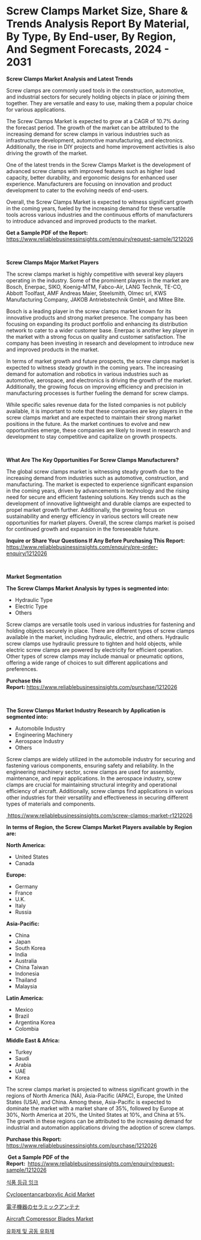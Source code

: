 <p><h1>Screw Clamps Market Size, Share & Trends Analysis Report By Material, By Type, By End-user, By Region, And Segment Forecasts, 2024 - 2031</h1></p><p><strong>Screw Clamps Market Analysis and Latest Trends</strong></p>
<p><p>Screw clamps are commonly used tools in the construction, automotive, and industrial sectors for securely holding objects in place or joining them together. They are versatile and easy to use, making them a popular choice for various applications.</p><p>The Screw Clamps Market is expected to grow at a CAGR of 10.7% during the forecast period. The growth of the market can be attributed to the increasing demand for screw clamps in various industries such as infrastructure development, automotive manufacturing, and electronics. Additionally, the rise in DIY projects and home improvement activities is also driving the growth of the market.</p><p>One of the latest trends in the Screw Clamps Market is the development of advanced screw clamps with improved features such as higher load capacity, better durability, and ergonomic designs for enhanced user experience. Manufacturers are focusing on innovation and product development to cater to the evolving needs of end-users.</p><p>Overall, the Screw Clamps Market is expected to witness significant growth in the coming years, fueled by the increasing demand for these versatile tools across various industries and the continuous efforts of manufacturers to introduce advanced and improved products to the market.</p></p>
<p><strong>Get a Sample PDF of the Report:&nbsp;</strong> <a href="https://www.reliablebusinessinsights.com/enquiry/request-sample/1212026">https://www.reliablebusinessinsights.com/enquiry/request-sample/1212026</a></p>
<p>&nbsp;</p>
<p><strong>Screw Clamps Major Market Players</strong></p>
<p><p>The screw clamps market is highly competitive with several key players operating in the industry. Some of the prominent players in the market are Bosch, Enerpac, SIKO, Koenig-MTM, Fabco-Air, LANG Technik, TE-CO, Abbott Toolfast, AMF Andreas Maier, Steelsmith, Olmec srl, KWS Manufacturing Company, JAKOB Antriebstechnik GmbH, and Mitee Bite.</p><p>Bosch is a leading player in the screw clamps market known for its innovative products and strong market presence. The company has been focusing on expanding its product portfolio and enhancing its distribution network to cater to a wider customer base. Enerpac is another key player in the market with a strong focus on quality and customer satisfaction. The company has been investing in research and development to introduce new and improved products in the market.</p><p>In terms of market growth and future prospects, the screw clamps market is expected to witness steady growth in the coming years. The increasing demand for automation and robotics in various industries such as automotive, aerospace, and electronics is driving the growth of the market. Additionally, the growing focus on improving efficiency and precision in manufacturing processes is further fueling the demand for screw clamps.</p><p>While specific sales revenue data for the listed companies is not publicly available, it is important to note that these companies are key players in the screw clamps market and are expected to maintain their strong market positions in the future. As the market continues to evolve and new opportunities emerge, these companies are likely to invest in research and development to stay competitive and capitalize on growth prospects.</p></p>
<p>&nbsp;</p>
<p><strong>What Are The Key Opportunities For Screw Clamps Manufacturers?</strong></p>
<p><p>The global screw clamps market is witnessing steady growth due to the increasing demand from industries such as automotive, construction, and manufacturing. The market is expected to experience significant expansion in the coming years, driven by advancements in technology and the rising need for secure and efficient fastening solutions. Key trends such as the development of innovative lightweight and durable clamps are expected to propel market growth further. Additionally, the growing focus on sustainability and energy efficiency in various sectors will create new opportunities for market players. Overall, the screw clamps market is poised for continued growth and expansion in the foreseeable future.</p></p>
<p><strong>Inquire or Share Your Questions If Any Before Purchasing This Report:</strong> <a href="https://www.reliablebusinessinsights.com/enquiry/pre-order-enquiry/1212026">https://www.reliablebusinessinsights.com/enquiry/pre-order-enquiry/1212026</a></p>
<p>&nbsp;</p>
<p><strong>Market Segmentation</strong></p>
<p><strong>The Screw Clamps Market Analysis by types is segmented into:</strong></p>
<p><ul><li>Hydraulic Type</li><li>Electric Type</li><li>Others</li></ul></p>
<p><p>Screw clamps are versatile tools used in various industries for fastening and holding objects securely in place. There are different types of screw clamps available in the market, including hydraulic, electric, and others. Hydraulic screw clamps use hydraulic pressure to tighten and hold objects, while electric screw clamps are powered by electricity for efficient operation. Other types of screw clamps may include manual or pneumatic options, offering a wide range of choices to suit different applications and preferences.</p></p>
<p><strong>Purchase this Report:&nbsp;</strong><a href="https://www.reliablebusinessinsights.com/purchase/1212026">https://www.reliablebusinessinsights.com/purchase/1212026</a></p>
<p>&nbsp;</p>
<p><strong>The Screw Clamps Market Industry Research by Application is segmented into:</strong></p>
<p><ul><li>Automobile Industry</li><li>Engineering Machinery</li><li>Aerospace Industry</li><li>Others</li></ul></p>
<p><p>Screw clamps are widely utilized in the automobile industry for securing and fastening various components, ensuring safety and reliability. In the engineering machinery sector, screw clamps are used for assembly, maintenance, and repair applications. In the aerospace industry, screw clamps are crucial for maintaining structural integrity and operational efficiency of aircraft. Additionally, screw clamps find applications in various other industries for their versatility and effectiveness in securing different types of materials and components.</p></p>
<p><a href="https://www.reliablebusinessinsights.com/screw-clamps-market-r1212026">&nbsp;https://www.reliablebusinessinsights.com/screw-clamps-market-r1212026</a></p>
<p><strong>In terms of Region, the Screw Clamps Market Players available by Region are:</strong></p>
<p>
    <p> <strong> North America: </strong>
        <ul>
            <li>United States</li>
            <li>Canada</li>
        </ul>
        </p> 
    <p> <strong> Europe: </strong>
        <ul>
            <li>Germany</li>
            <li>France</li>
            <li>U.K.</li>
            <li>Italy</li>
            <li>Russia</li>
        </ul>
        </p> 
    <p> <strong> Asia-Pacific: </strong>
        <ul>
            <li>China</li>
            <li>Japan</li>
            <li>South Korea</li>
            <li>India</li>
            <li>Australia</li>
            <li>China Taiwan</li>
            <li>Indonesia</li>
            <li>Thailand</li>
            <li>Malaysia</li>
        </ul>
        </p> 
    <p> <strong> Latin America: </strong>
        <ul>
            <li>Mexico</li>
            <li>Brazil</li>
            <li>Argentina Korea</li>
            <li>Colombia</li>
        </ul>
        </p> 
    <p> <strong> Middle East & Africa: </strong>
        <ul>
            <li>Turkey</li>
            <li>Saudi</li>
            <li>Arabia</li>
            <li>UAE</li>
            <li>Korea</li>
        </ul>
    </p>
    </p>
<p><p>The screw clamps market is projected to witness significant growth in the regions of North America (NA), Asia-Pacific (APAC), Europe, the United States (USA), and China. Among these, Asia-Pacific is expected to dominate the market with a market share of 35%, followed by Europe at 30%, North America at 20%, the United States at 10%, and China at 5%. The growth in these regions can be attributed to the increasing demand for industrial and automation applications driving the adoption of screw clamps.</p></p>
<p><strong>Purchase this Report: </strong><a href="https://www.reliablebusinessinsights.com/purchase/1212026">https://www.reliablebusinessinsights.com/purchase/1212026</a></p>
<p>&nbsp;<strong>Get a Sample PDF of the Report:&nbsp;&nbsp;</strong><a href="https://www.reliablebusinessinsights.com/enquiry/request-sample/1212026">https://www.reliablebusinessinsights.com/enquiry/request-sample/1212026</a></p>
<p><strong></strong></p>
<p><p><a href="https://github.com/shade463/Market-Research-Report-List-1/blob/main/726234895397.md">식품 등급 잉크</a></p><p><a href="https://github.com/AnnChovey2023/Market-Research-Report-List-1/blob/main/cyclopentancarboxylic-acid-market.md">Cyclopentancarboxylic Acid Market</a></p><p><a href="https://github.com/ksxzwxabcuynh011/Market-Research-Report-List-2/blob/main/3160452101840.md">電子機器のセラミックアンテナ</a></p><p><a href="https://github.com/BryceTownsendr/Market-Research-Report-List-5/blob/main/aircraft-compressor-blades-market.md">Aircraft Compressor Blades Market</a></p><p><a href="https://github.com/FelipeGrrady654556/Market-Research-Report-List-2/blob/main/299407395396.md">유화제 및 공동 유화제</a></p></p>